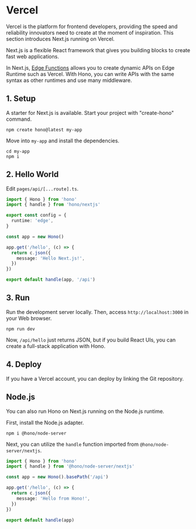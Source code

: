# Vercel

Vercel is the platform for frontend developers, providing the speed and reliability innovators need to create at the moment of inspiration. This section introduces Next.js running on Vercel.

Next.js is a flexible React framework that gives you building blocks to create fast web applications.

In Next.js, [Edge Functions](https://vercel.com/docs/concepts/functions/edge-functions) allows you to create dynamic APIs on Edge Runtime such as Vercel.
With Hono, you can write APIs with the same syntax as other runtimes and use many middleware.

## 1. Setup

A starter for Next.js is available.
Start your project with "create-hono" command.

```
npm create hono@latest my-app
```

Move into `my-app` and install the dependencies.

```
cd my-app
npm i
```

## 2. Hello World

Edit `pages/api/[...route].ts`.

```ts
import { Hono } from 'hono'
import { handle } from 'hono/nextjs'

export const config = {
  runtime: 'edge',
}

const app = new Hono()

app.get('/hello', (c) => {
  return c.json({
    message: 'Hello Next.js!',
  })
})

export default handle(app, '/api')
```

## 3. Run

Run the development server locally. Then, access `http://localhost:3000` in your Web browser.

```
npm run dev
```

Now, `/api/hello` just returns JSON, but if you build React UIs, you can create a full-stack application with Hono.

## 4. Deploy

If you have a Vercel account, you can deploy by linking the Git repository.

## Node.js

You can also run Hono on Next.js running on the Node.js runtime.

First, install the Node.js adapter.

```
npm i @hono/node-server
```

Next, you can utilize the `handle` function imported from `@hono/node-server/nextjs`.

```ts
import { Hono } from 'hono'
import { handle } from '@hono/node-server/nextjs'

const app = new Hono().basePath('/api')

app.get('/hello', (c) => {
  return c.json({
    message: 'Hello from Hono!',
  })
})

export default handle(app)
```
